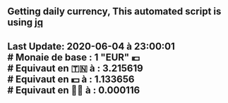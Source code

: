 ## Getting daily currency, This automated script is using [jq](https://stedolan.github.io/jq/)
## Last Update:  2020-06-04 à 23:00:01 </br># Monaie de base : 1 "EUR" 💶 </br> # Equivaut en 🇹🇳 à :  3.215619 </br> # Equivaut en 💵 à : 1.133656</br> # Equivaut en 🐱‍💻 à :  0.000116
